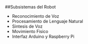 ##Subsistemas del Robot

- Reconocimiento de Voz
- Procesamiento de Lenguaje Natural
- Sintesis de Voz
- Movimiento Fisico
- Interfaz Arduino y Raspberry Pi
